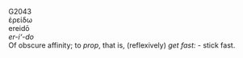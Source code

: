 <body>
  <p>G2043<br>  ἐρείδω  <br> ereidō  <br><i>er-i‘-do </i><br>Of obscure affinity; to <i>prop</i>, that is, (reflexively) <i>get</i> <i>fast:</i> - stick fast.<br></p>
 </body>